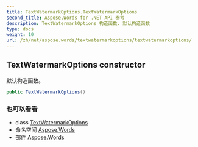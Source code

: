 ```yaml
---
title: TextWatermarkOptions.TextWatermarkOptions
second_title: Aspose.Words for .NET API 参考
description: TextWatermarkOptions 构造函数. 默认构造函数
type: docs
weight: 10
url: /zh/net/aspose.words/textwatermarkoptions/textwatermarkoptions/
---
```

## TextWatermarkOptions constructor

默认构造函数。

```csharp
public TextWatermarkOptions()
```

### 也可以看看

* class [TextWatermarkOptions](../)
* 命名空间 [Aspose.Words](../../textwatermarkoptions/)
* 部件 [Aspose.Words](../../../)


